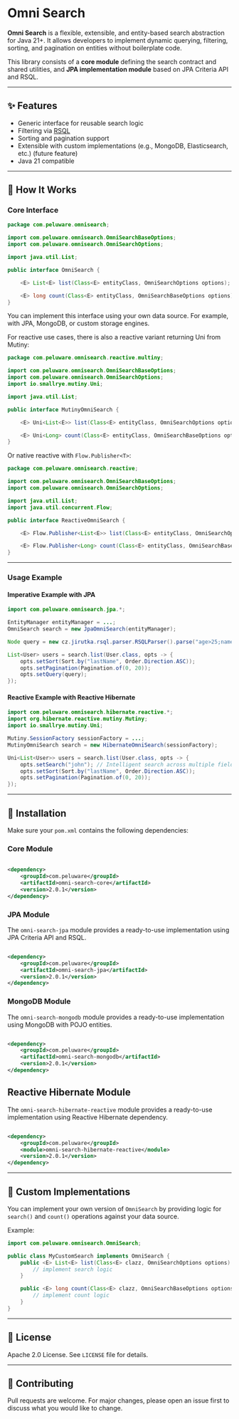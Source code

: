 # Omni Search

**Omni Search** is a flexible, extensible, and entity-based search abstraction for Java 21+. It allows developers to implement dynamic querying, filtering, sorting, and pagination on entities without boilerplate code.

This library consists of a **core module** defining the search contract and shared utilities, and **JPA implementation module** based on JPA Criteria API and RSQL.

---

## ✨ Features

- Generic interface for reusable search logic
- Filtering via [RSQL](https://github.com/jirutka/rsql-parser)
- Sorting and pagination support
- Extensible with custom implementations (e.g., MongoDB, Elasticsearch, etc.) (future feature)
- Java 21 compatible

---

## 🧠 How It Works

### Core Interface

```java
package com.peluware.omnisearch;

import com.peluware.omnisearch.OmniSearchBaseOptions;
import com.peluware.omnisearch.OmniSearchOptions;

import java.util.List;

public interface OmniSearch {

    <E> List<E> list(Class<E> entityClass, OmniSearchOptions options);

    <E> long count(Class<E> entityClass, OmniSearchBaseOptions options);
}
```

You can implement this interface using your own data source. For example, with JPA, MongoDB, or custom storage engines.

For reactive use cases, there is also a reactive variant returning Uni<T> from Mutiny:

```java
package com.peluware.omnisearch.reactive.multiny;

import com.peluware.omnisearch.OmniSearchBaseOptions;
import com.peluware.omnisearch.OmniSearchOptions;
import io.smallrye.mutiny.Uni;

import java.util.List;

public interface MutinyOmniSearch {

    <E> Uni<List<E>> list(Class<E> entityClass, OmniSearchOptions options);

    <E> Uni<Long> count(Class<E> entityClass, OmniSearchBaseOptions options);
}
```

Or native reactive with `Flow.Publisher<T>`:

```java
package com.peluware.omnisearch.reactive;

import com.peluware.omnisearch.OmniSearchBaseOptions;
import com.peluware.omnisearch.OmniSearchOptions;

import java.util.List;
import java.util.concurrent.Flow;

public interface ReactiveOmniSearch {

    <E> Flow.Publisher<List<E>> list(Class<E> entityClass, OmniSearchOptions options);

    <E> Flow.Publisher<Long> count(Class<E> entityClass, OmniSearchBaseOptions options);
}

```

---

### Usage Example

#### Imperative Example with JPA

```java
import com.peluware.omnisearch.jpa.*;

EntityManager entityManager = ...;
OmniSearch search = new JpaOmniSearch(entityManager);

Node query = new cz.jirutka.rsql.parser.RSQLParser().parse("age>25;name==*john*");

List<User> users = search.list(User.class, opts -> {
    opts.setSort(Sort.by("lastName", Order.Direction.ASC));
    opts.setPagination(Pagination.of(0, 20));
    opts.setQuery(query);
});
```

#### Reactive Example with Reactive Hibernate

```java
import com.peluware.omnisearch.hibernate.reactive.*;
import org.hibernate.reactive.mutiny.Mutiny;
import io.smallrye.mutiny.Uni;

Mutiny.SessionFactory sessionFactory = ...;
MutinyOmniSearch search = new HibernateOmniSearch(sessionFactory);

Uni<List<User>> users = search.list(User.class, opts -> {
    opts.setSearch("john"); // Intelligent search across multiple fields
    opts.setSort(Sort.by("lastName", Order.Direction.ASC));
    opts.setPagination(Pagination.of(0, 20));
});

```

---

## 🔧 Installation

Make sure your `pom.xml` contains the following dependencies:

### Core Module

```xml

<dependency>
    <groupId>com.peluware</groupId>
    <artifactId>omni-search-core</artifactId>
    <version>2.0.1</version>
</dependency>
```

### JPA Module

The `omni-search-jpa` module provides a ready-to-use implementation using JPA Criteria API and RSQL.

```xml

<dependency>
    <groupId>com.peluware</groupId>
    <artifactId>omni-search-jpa</artifactId>
    <version>2.0.1</version>
</dependency>
```

### MongoDB Module

The `omni-search-mongodb` module provides a ready-to-use implementation using MongoDB with POJO entities.

```xml

<dependency>
    <groupId>com.peluware</groupId>
    <artifactId>omni-search-mongodb</artifactId>
    <version>2.0.1</version>
</dependency>
```

## Reactive Hibernate Module

The `omni-search-hibernate-reactive` module provides a ready-to-use implementation using Reactive Hibernate dependency.

```xml

<dependency>
    <groupId>com.peluware</groupId>
    <module>omni-search-hibernate-reactive</module>
    <version>2.0.1</version>
</dependency>
```

---

## 🧩 Custom Implementations

You can implement your own version of `OmniSearch` by providing logic for `search()` and `count()` operations against your data source.

Example:

```java
import com.peluware.omnisearch.OmniSearch;

public class MyCustomSearch implements OmniSearch {
    public <E> List<E> list(Class<E> clazz, OmniSearchOptions options) {
        // implement search logic
    }

    public <E> long count(Class<E> clazz, OmniSearchBaseOptions options) {
        // implement count logic
    }
}
```

---

## 📜 License

Apache 2.0 License. See `LICENSE` file for details.

---

## 👥 Contributing

Pull requests are welcome. For major changes, please open an issue first to discuss what you would like to change.
